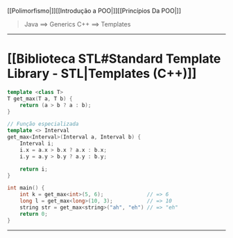 [[Polimorfismo|]][[Introdução a POO|]][[Princípios Da POO|]]
> Java $\implies$ Generics
> C++ $\implies$ Templates
---
# [[Biblioteca STL#Standard Template Library - STL|Templates (C++)]]

```C++
template <class T>
T get_max(T a, T b) {
	return (a > b ? a : b);
}

// Função especializada
template <> Interval
get_max<Interval>(Interval a, Interval b) {
	Interval i;
	i.x = a.x > b.x ? a.x : b.x;
	i.y = a.y > b.y ? a.y : b.y;

	return i;
}

int main() {
	int k = get_max<int>(5, 6);              // => 6
	long l = get_max<long>(10, 3);           // => 10
	string str = get_max<string>("ah", "eh") // => "eh"
	return 0;
}
```
---